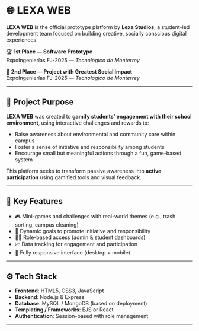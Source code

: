 # 🌐 LEXA WEB

**LEXA WEB** is the official prototype platform by **Lexa Studios**, a student-led development team focused on building creative, socially conscious digital experiences.

🏆 **1st Place — Software Prototype**  
ExpoIngenierías FJ-2025 — *Tecnológico de Monterrey*

🥈 **2nd Place — Project with Greatest Social Impact**  
ExpoIngenierías FJ-2025 — *Tecnológico de Monterrey*

---

## 🎯 Project Purpose

**LEXA WEB** was created to **gamify students' engagement with their school environment**, using interactive challenges and rewards to:
- Raise awareness about environmental and community care within campus
- Foster a sense of initiative and responsibility among students
- Encourage small but meaningful actions through a fun, game-based system

This platform seeks to transform passive awareness into **active participation** using gamified tools and visual feedback.

---

## 🚀 Key Features

- 🎮 Mini-games and challenges with real-world themes (e.g., trash sorting, campus cleaning)
- 🎯 Dynamic goals to promote initiative and responsibility
- 🧑‍💻 Role-based access (admin & student dashboards)
- 📈 Data tracking for engagement and participation
- 📱 Fully responsive interface (desktop + mobile)

---

## ⚙️ Tech Stack

- **Frontend**: HTML5, CSS3, JavaScript  
- **Backend**: Node.js & Express  
- **Database**: MySQL / MongoDB (based on deployment)  
- **Templating / Frameworks**: EJS or React  
- **Authentication**: Session-based with role management  

---
